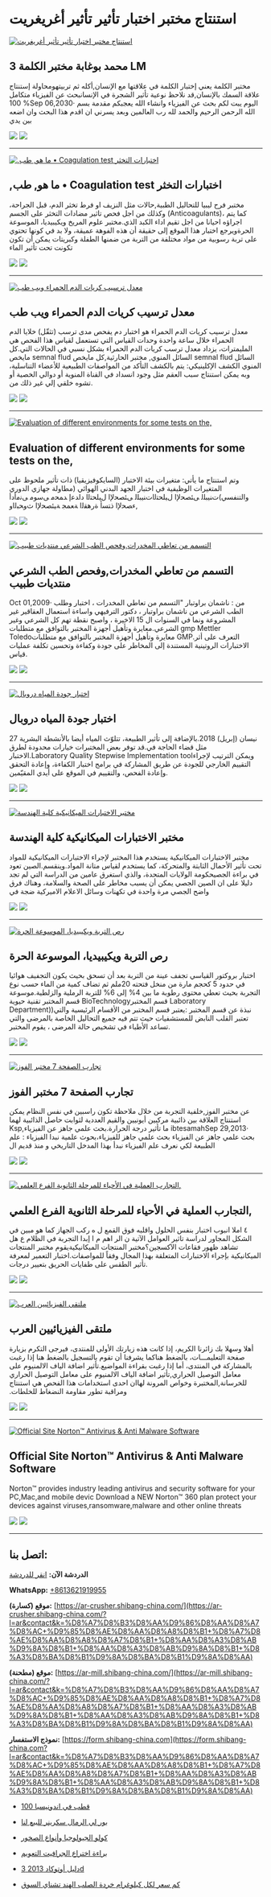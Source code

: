 # استنتاج مختبر اختبار تأثير تأثير أغريغريت

<a href="https://swt.shibang-china.com/?l=ar&img&k=%D8%A7%D8%B3%D8%AA%D9%86%D8%AA%D8%A7%D8%AC+%D9%85%D8%AE%D8%AA%D8%A8%D8%B1+%D8%A7%D8%AE%D8%AA%D8%A8%D8%A7%D8%B1+%D8%AA%D8%A3%D8%AB%D9%8A%D8%B1+%D8%AA%D8%A3%D8%AB%D9%8A%D8%B1+%D8%A3%D8%BA%D8%B1%D9%8A%D8%BA%D8%B1%D9%8A%D8%AA" target="_blank">![استنتاج مختبر اختبار تأثير تأثير أغريغريت](http://static.shibang-china.com/all-800x300/342.jpg)</a>

## محمد بوغابة مختبر الكلمة 3 LM
مختبر الكلمة يعني إختبار الكلمة في علاقتها مع الإنسان,أكله ثم تربيتهومحاولة إستنتاج علاقة السمك بالإنسان,قد نلاحظ نوعية تأثير الشجرة في الإنسانبحث عن الفيزياء متكامل 100 %Sep 06,2030&#0183;&#32;اليوم يبت لكم بحث عن الفيزياء وانشاء الله يعجبكم مقدمة بسم الله الرحمن الرحيم والحمد لله رب العالمين وبعد يسرني ان اقدم هذا البحث وان اضعه بين يدي


<a href="https://whatsapp.shibangsoft.com/WhatsApp.php" target="_blank" title="WhatsApp">![](http://static.shibang-china.com/icon/whatsapp.png)</a> <a href="https://swt.shibang-china.com/?l=ar&icon&k=%D8%A7%D8%B3%D8%AA%D9%86%D8%AA%D8%A7%D8%AC+%D9%85%D8%AE%D8%AA%D8%A8%D8%B1+%D8%A7%D8%AE%D8%AA%D8%A8%D8%A7%D8%B1+%D8%AA%D8%A3%D8%AB%D9%8A%D8%B1+%D8%AA%D8%A3%D8%AB%D9%8A%D8%B1+%D8%A3%D8%BA%D8%B1%D9%8A%D8%BA%D8%B1%D9%8A%D8%AA" target="_blank">![](http://static.shibang-china.com/icon/chat-ar.png)</a>

---

<a href="https://swt.shibang-china.com/?l=ar&img&k=%D8%A7%D8%B3%D8%AA%D9%86%D8%AA%D8%A7%D8%AC+%D9%85%D8%AE%D8%AA%D8%A8%D8%B1+%D8%A7%D8%AE%D8%AA%D8%A8%D8%A7%D8%B1+%D8%AA%D8%A3%D8%AB%D9%8A%D8%B1+%D8%AA%D8%A3%D8%AB%D9%8A%D8%B1+%D8%A3%D8%BA%D8%B1%D9%8A%D8%BA%D8%B1%D9%8A%D8%AA" target="_blank">![‫اختبارات التخثر Coagulation test • ما هو, طب,](http://static.shibang-china.com/all-800x300/841.jpg)</a>

## ‫اختبارات التخثر Coagulation test • ما هو, طب,
مختبر فرح ليبيا للتحاليل الطبية,حالات مثل النزيف او فرط تخثر الدم، قبل الجراحة، وكذلك من اجل فحص تاثير مضادات التخثر على الجسم (Anticoagulants)، كما يتم اجراؤه احيانا من اجل تقيم اداء الكبد الذي.مختبر علوم المريخ ويكيبيديا، الموسوعة الحرةويرجع اختبار هذا الموقع إلى حقيقة أن هذه الفوهة عميقة، ولا بد في كونها تحتوي على تربة رسوبية من مواد مختلفة من التربة من ضمنها الطفلة وكبريتات يمكن أن تكون تكونت تحت تأثير الماء


<a href="https://whatsapp.shibangsoft.com/WhatsApp.php" target="_blank" title="WhatsApp">![](http://static.shibang-china.com/icon/whatsapp.png)</a> <a href="https://swt.shibang-china.com/?l=ar&icon&k=%D8%A7%D8%B3%D8%AA%D9%86%D8%AA%D8%A7%D8%AC+%D9%85%D8%AE%D8%AA%D8%A8%D8%B1+%D8%A7%D8%AE%D8%AA%D8%A8%D8%A7%D8%B1+%D8%AA%D8%A3%D8%AB%D9%8A%D8%B1+%D8%AA%D8%A3%D8%AB%D9%8A%D8%B1+%D8%A3%D8%BA%D8%B1%D9%8A%D8%BA%D8%B1%D9%8A%D8%AA" target="_blank">![](http://static.shibang-china.com/icon/chat-ar.png)</a>

---

<a href="https://swt.shibang-china.com/?l=ar&img&k=%D8%A7%D8%B3%D8%AA%D9%86%D8%AA%D8%A7%D8%AC+%D9%85%D8%AE%D8%AA%D8%A8%D8%B1+%D8%A7%D8%AE%D8%AA%D8%A8%D8%A7%D8%B1+%D8%AA%D8%A3%D8%AB%D9%8A%D8%B1+%D8%AA%D8%A3%D8%AB%D9%8A%D8%B1+%D8%A3%D8%BA%D8%B1%D9%8A%D8%BA%D8%B1%D9%8A%D8%AA" target="_blank">![معدل ترسيب كريات الدم الحمراء ويب طب](http://static.shibang-china.com/all-800x300/743.jpg)</a>

## معدل ترسيب كريات الدم الحمراء ويب طب
معدل ترسيب كريات الدم الحمراء هو اختبار دم يفحص مدى ترسب (تثقّل) خلايا الدم الحمراء خلال ساعة واحدة وحدات القياس التي تستعمل لقياس هذا الفحص هي المليمترات، يزداد معدل ترسب كريات الدم الحمراء بشكل نسبي في الحالات التي.كل مايخص semnal flud السائل المنوي, مختبر الحارثية,كل مايخص semnal flud السائل المنوي الكشف الإكلينيكي: يتم بالكشف التأكد من المواصفات الطبيعية للأعضاء التناسلية، وبه يمكن استنتاج سبب العقم مثل وجود انسداد في القناة المنوية أو دوالي الخصية أو تشوه خلقي إلي غير ذلك من.


<a href="https://whatsapp.shibangsoft.com/WhatsApp.php" target="_blank" title="WhatsApp">![](http://static.shibang-china.com/icon/whatsapp.png)</a> <a href="https://swt.shibang-china.com/?l=ar&icon&k=%D8%A7%D8%B3%D8%AA%D9%86%D8%AA%D8%A7%D8%AC+%D9%85%D8%AE%D8%AA%D8%A8%D8%B1+%D8%A7%D8%AE%D8%AA%D8%A8%D8%A7%D8%B1+%D8%AA%D8%A3%D8%AB%D9%8A%D8%B1+%D8%AA%D8%A3%D8%AB%D9%8A%D8%B1+%D8%A3%D8%BA%D8%B1%D9%8A%D8%BA%D8%B1%D9%8A%D8%AA" target="_blank">![](http://static.shibang-china.com/icon/chat-ar.png)</a>

---

<a href="https://swt.shibang-china.com/?l=ar&img&k=%D8%A7%D8%B3%D8%AA%D9%86%D8%AA%D8%A7%D8%AC+%D9%85%D8%AE%D8%AA%D8%A8%D8%B1+%D8%A7%D8%AE%D8%AA%D8%A8%D8%A7%D8%B1+%D8%AA%D8%A3%D8%AB%D9%8A%D8%B1+%D8%AA%D8%A3%D8%AB%D9%8A%D8%B1+%D8%A3%D8%BA%D8%B1%D9%8A%D8%BA%D8%B1%D9%8A%D8%AA" target="_blank">![Evaluation of different environments for some tests on the,](http://static.shibang-china.com/all-800x300/917.jpg)</a>

## Evaluation of different environments for some tests on the,
وتم استنتاج ما يأتي: متغيرات بيئة الاختبار (السايكوفيزيقيا) ذات تأثير ملحوظ على المتغيرات الوظيفية في اختبار الجهد البدني الهوائي (مطاولة جهازي الدوري والتنفسي)ﺕﻨﻴﺒﻠﻟ ﻰﺌﺼﺤﻹﺍ لﻴﻠﺤﺘﻟﺍﺕﻨﻴﺒﻠﻟ ﻰﺌﺼﺤﻹﺍ لﻴﻠﺤﺘﻟﺍ داﺪﻋإ ﺪﻤﺤﻣ ﻰﺳﻮﻣ ﻰﻧﻣأدأ ﺀﺼﺤﻹﺍ ﺫﺘﺴﺃ ﺓﺭﻫﻘﻟﺍ ﺔﻌﻤﺠ ﺔﻴﺌﺼﺤﻹﺍ ﺙﻭﺤﺒﻟﺍﻭ,


<a href="https://whatsapp.shibangsoft.com/WhatsApp.php" target="_blank" title="WhatsApp">![](http://static.shibang-china.com/icon/whatsapp.png)</a> <a href="https://swt.shibang-china.com/?l=ar&icon&k=%D8%A7%D8%B3%D8%AA%D9%86%D8%AA%D8%A7%D8%AC+%D9%85%D8%AE%D8%AA%D8%A8%D8%B1+%D8%A7%D8%AE%D8%AA%D8%A8%D8%A7%D8%B1+%D8%AA%D8%A3%D8%AB%D9%8A%D8%B1+%D8%AA%D8%A3%D8%AB%D9%8A%D8%B1+%D8%A3%D8%BA%D8%B1%D9%8A%D8%BA%D8%B1%D9%8A%D8%AA" target="_blank">![](http://static.shibang-china.com/icon/chat-ar.png)</a>

---

<a href="https://swt.shibang-china.com/?l=ar&img&k=%D8%A7%D8%B3%D8%AA%D9%86%D8%AA%D8%A7%D8%AC+%D9%85%D8%AE%D8%AA%D8%A8%D8%B1+%D8%A7%D8%AE%D8%AA%D8%A8%D8%A7%D8%B1+%D8%AA%D8%A3%D8%AB%D9%8A%D8%B1+%D8%AA%D8%A3%D8%AB%D9%8A%D8%B1+%D8%A3%D8%BA%D8%B1%D9%8A%D8%BA%D8%B1%D9%8A%D8%AA" target="_blank">![التسمم من تعاطي المخدرات,وفحص الطب الشرعي منتديات طبيب](http://static.shibang-china.com/all-800x300/62.jpg)</a>

## التسمم من تعاطي المخدرات,وفحص الطب الشرعي منتديات طبيب
Oct 01,2009&#0183;&#32;من : ناشمان براوتبار "التسمم من تعاطي المخدرات ، اختبار وطلب الطب الشرعي من ناشمان براوتبار ، دكتور الترفيهي واساءة استعمال العقاقير غير المشروعة ونما في السنوات ال 15 الاخيرة ، واصبح نقطة تهم كل الشرعي وغير الشرعي.معايرة وتأهيل أجهزة المختبر بالتوافق مع متطلبات gmp Mettler Toledoمعايرة وتأهيل أجهزة المختبر بالتوافق مع متطلبات GMP.التعرف على أثر الاختبارات الروتينية المستندة إلى المخاطر على جودة وكفاءة وتحسين تكلفة عمليات قياس.


<a href="https://whatsapp.shibangsoft.com/WhatsApp.php" target="_blank" title="WhatsApp">![](http://static.shibang-china.com/icon/whatsapp.png)</a> <a href="https://swt.shibang-china.com/?l=ar&icon&k=%D8%A7%D8%B3%D8%AA%D9%86%D8%AA%D8%A7%D8%AC+%D9%85%D8%AE%D8%AA%D8%A8%D8%B1+%D8%A7%D8%AE%D8%AA%D8%A8%D8%A7%D8%B1+%D8%AA%D8%A3%D8%AB%D9%8A%D8%B1+%D8%AA%D8%A3%D8%AB%D9%8A%D8%B1+%D8%A3%D8%BA%D8%B1%D9%8A%D8%BA%D8%B1%D9%8A%D8%AA" target="_blank">![](http://static.shibang-china.com/icon/chat-ar.png)</a>

---

<a href="https://swt.shibang-china.com/?l=ar&img&k=%D8%A7%D8%B3%D8%AA%D9%86%D8%AA%D8%A7%D8%AC+%D9%85%D8%AE%D8%AA%D8%A8%D8%B1+%D8%A7%D8%AE%D8%AA%D8%A8%D8%A7%D8%B1+%D8%AA%D8%A3%D8%AB%D9%8A%D8%B1+%D8%AA%D8%A3%D8%AB%D9%8A%D8%B1+%D8%A3%D8%BA%D8%B1%D9%8A%D8%BA%D8%B1%D9%8A%D8%AA" target="_blank">![اختبار جودة المياه دروبال](http://static.shibang-china.com/all-800x300/636.jpg)</a>

## اختبار جودة المياه دروبال
27 نيسان (إبريل) 2018.بالإضافة إلى تأثير الطبيعة، تتلوّث المياه أيضا بالأنشطة البشرية مثل قضاء الحاجة في.قد توفر بعض المختبرات خيارات محدودة لطرق الاختبار.Laboratory Quality Stepwise Implementation toolويمكن الترتيب لإجراء التقييم الخارجي للجودة عن طريق المشاركة في برامج اختبار الكفاءة، وإعادة التحقق وإعادة الفحص، والتقييم في الموقع على أيدي المقيّمين.


<a href="https://whatsapp.shibangsoft.com/WhatsApp.php" target="_blank" title="WhatsApp">![](http://static.shibang-china.com/icon/whatsapp.png)</a> <a href="https://swt.shibang-china.com/?l=ar&icon&k=%D8%A7%D8%B3%D8%AA%D9%86%D8%AA%D8%A7%D8%AC+%D9%85%D8%AE%D8%AA%D8%A8%D8%B1+%D8%A7%D8%AE%D8%AA%D8%A8%D8%A7%D8%B1+%D8%AA%D8%A3%D8%AB%D9%8A%D8%B1+%D8%AA%D8%A3%D8%AB%D9%8A%D8%B1+%D8%A3%D8%BA%D8%B1%D9%8A%D8%BA%D8%B1%D9%8A%D8%AA" target="_blank">![](http://static.shibang-china.com/icon/chat-ar.png)</a>

---

<a href="https://swt.shibang-china.com/?l=ar&img&k=%D8%A7%D8%B3%D8%AA%D9%86%D8%AA%D8%A7%D8%AC+%D9%85%D8%AE%D8%AA%D8%A8%D8%B1+%D8%A7%D8%AE%D8%AA%D8%A8%D8%A7%D8%B1+%D8%AA%D8%A3%D8%AB%D9%8A%D8%B1+%D8%AA%D8%A3%D8%AB%D9%8A%D8%B1+%D8%A3%D8%BA%D8%B1%D9%8A%D8%BA%D8%B1%D9%8A%D8%AA" target="_blank">![مختبر الاختبارات الميكانيكية كلية الهندسة](http://static.shibang-china.com/all-800x300/589.jpg)</a>

## مختبر الاختبارات الميكانيكية كلية الهندسة
مختبر الاختبارات الميكانيكية يستخدم هذا المختبر لإجراء الاختبارات الميكانيكية للمواد تحت تأثير الأحمال الثابتة والمتحركة، كما يستخدم لقياس متانة المواد.وينقسم.الصين تعود في براءة الجصيحكومة الولايات المتحدة، والذي استغرق عامين من الدراسة التي لم تجد دليلا على ان الصين الجصي يمكن أن يسبب مخاطر على الصحة والسلامة، وهناك فرق واضح الجصي مرة واحدة في تكهنات وسائل الاعلام الاميركية ضجة في


<a href="https://whatsapp.shibangsoft.com/WhatsApp.php" target="_blank" title="WhatsApp">![](http://static.shibang-china.com/icon/whatsapp.png)</a> <a href="https://swt.shibang-china.com/?l=ar&icon&k=%D8%A7%D8%B3%D8%AA%D9%86%D8%AA%D8%A7%D8%AC+%D9%85%D8%AE%D8%AA%D8%A8%D8%B1+%D8%A7%D8%AE%D8%AA%D8%A8%D8%A7%D8%B1+%D8%AA%D8%A3%D8%AB%D9%8A%D8%B1+%D8%AA%D8%A3%D8%AB%D9%8A%D8%B1+%D8%A3%D8%BA%D8%B1%D9%8A%D8%BA%D8%B1%D9%8A%D8%AA" target="_blank">![](http://static.shibang-china.com/icon/chat-ar.png)</a>

---

<a href="https://swt.shibang-china.com/?l=ar&img&k=%D8%A7%D8%B3%D8%AA%D9%86%D8%AA%D8%A7%D8%AC+%D9%85%D8%AE%D8%AA%D8%A8%D8%B1+%D8%A7%D8%AE%D8%AA%D8%A8%D8%A7%D8%B1+%D8%AA%D8%A3%D8%AB%D9%8A%D8%B1+%D8%AA%D8%A3%D8%AB%D9%8A%D8%B1+%D8%A3%D8%BA%D8%B1%D9%8A%D8%BA%D8%B1%D9%8A%D8%AA" target="_blank">![رص التربة ويكيبيديا، الموسوعة الحرة](http://static.shibang-china.com/all-800x300/1225.jpg)</a>

## رص التربة ويكيبيديا، الموسوعة الحرة
اختبار بروكتور القياسي تجفف عينة من التربة بعد أن تسحق بحيث يكون التجفيف هوائيا في حدود 5 كحجم مارة من منخل فتحته 20ملم ثم تضاف كمية من الماء حسب نوع التجربة بحيث تعطي محتوى رطوبة ما بين 4% إلى 6% للتربة الرملية والزلطية.موسوعة قسم المختبر تقنية حيوية BioTechnologyقسم المختبر Laboratory Department))نبذة عن قسم المختبر :يعتبر قسم المختبر من الأقسام الرئيسية والتي تعتبر القلب النابض للمستشفيات حيث تتم فيه جميع التحاليل الخاصة بالمرضى والتي تساعد الأطباء في تشخيص حالة المرضى ، يقوم المختبر.


<a href="https://whatsapp.shibangsoft.com/WhatsApp.php" target="_blank" title="WhatsApp">![](http://static.shibang-china.com/icon/whatsapp.png)</a> <a href="https://swt.shibang-china.com/?l=ar&icon&k=%D8%A7%D8%B3%D8%AA%D9%86%D8%AA%D8%A7%D8%AC+%D9%85%D8%AE%D8%AA%D8%A8%D8%B1+%D8%A7%D8%AE%D8%AA%D8%A8%D8%A7%D8%B1+%D8%AA%D8%A3%D8%AB%D9%8A%D8%B1+%D8%AA%D8%A3%D8%AB%D9%8A%D8%B1+%D8%A3%D8%BA%D8%B1%D9%8A%D8%BA%D8%B1%D9%8A%D8%AA" target="_blank">![](http://static.shibang-china.com/icon/chat-ar.png)</a>

---

<a href="https://swt.shibang-china.com/?l=ar&img&k=%D8%A7%D8%B3%D8%AA%D9%86%D8%AA%D8%A7%D8%AC+%D9%85%D8%AE%D8%AA%D8%A8%D8%B1+%D8%A7%D8%AE%D8%AA%D8%A8%D8%A7%D8%B1+%D8%AA%D8%A3%D8%AB%D9%8A%D8%B1+%D8%AA%D8%A3%D8%AB%D9%8A%D8%B1+%D8%A3%D8%BA%D8%B1%D9%8A%D8%BA%D8%B1%D9%8A%D8%AA" target="_blank">![تجارب الصفحة 7 مختبر الفوز](http://static.shibang-china.com/all-800x300/223.jpg)</a>

## تجارب الصفحة 7 مختبر الفوز
عن مختبر الفوز,خلفية التجربة من خلال ملاحظة تكون راسبين في نفس النظام يمكن استنتاج العلاقة بين ذائبية مركبين أيونيين والقيم العددية لثوابت حاصل الذائبية لهما Ksp,ما تأثير درجة الحرارة.بحث علمي جاهز عن الفيزياء ibtesamahSep 29,2013&#0183;&#32;بحث علمي جاهز عن الفيزياء بحث علمي جاهز للفيزياء،بحوث علمية نبدا الفيزياء : علم الطبيعة لكي نعرف علم الفيزياء نبدأ بهذا المدخل التاريخي و منذ قديم ال


<a href="https://whatsapp.shibangsoft.com/WhatsApp.php" target="_blank" title="WhatsApp">![](http://static.shibang-china.com/icon/whatsapp.png)</a> <a href="https://swt.shibang-china.com/?l=ar&icon&k=%D8%A7%D8%B3%D8%AA%D9%86%D8%AA%D8%A7%D8%AC+%D9%85%D8%AE%D8%AA%D8%A8%D8%B1+%D8%A7%D8%AE%D8%AA%D8%A8%D8%A7%D8%B1+%D8%AA%D8%A3%D8%AB%D9%8A%D8%B1+%D8%AA%D8%A3%D8%AB%D9%8A%D8%B1+%D8%A3%D8%BA%D8%B1%D9%8A%D8%BA%D8%B1%D9%8A%D8%AA" target="_blank">![](http://static.shibang-china.com/icon/chat-ar.png)</a>

---

<a href="https://swt.shibang-china.com/?l=ar&img&k=%D8%A7%D8%B3%D8%AA%D9%86%D8%AA%D8%A7%D8%AC+%D9%85%D8%AE%D8%AA%D8%A8%D8%B1+%D8%A7%D8%AE%D8%AA%D8%A8%D8%A7%D8%B1+%D8%AA%D8%A3%D8%AB%D9%8A%D8%B1+%D8%AA%D8%A3%D8%AB%D9%8A%D8%B1+%D8%A3%D8%BA%D8%B1%D9%8A%D8%BA%D8%B1%D9%8A%D8%AA" target="_blank">![التجارب العملية في الأحياء للمرحلة الثانوية الفرع العلمي,](http://static.shibang-china.com/all-800x300/1471.jpg)</a>

## التجارب العملية في الأحياء للمرحلة الثانوية الفرع العلمي,
٤ املا انبوب اختبار بنفس الحلول واقلبه فوق القمع ل ه ركب الجهاز كما هو مبين في الشكل المجاور لدراسة تاثير العوامل الآتية ن الر اهم م ا إبدا التجربة في الظلام ع هل تشاهد ظهور فقاعات الآكسجين؟مختبر المنتجات الميكانيكيةيقوم مختبر المنتجات الميكانيكية بإجراء الاختبارات المتعلقة بهذا المجال وفقاً للمواصفات.اختبار التعمير لمعرفة تأثير الطقس على طفايات الحريق بتعيير درجات.


<a href="https://whatsapp.shibangsoft.com/WhatsApp.php" target="_blank" title="WhatsApp">![](http://static.shibang-china.com/icon/whatsapp.png)</a> <a href="https://swt.shibang-china.com/?l=ar&icon&k=%D8%A7%D8%B3%D8%AA%D9%86%D8%AA%D8%A7%D8%AC+%D9%85%D8%AE%D8%AA%D8%A8%D8%B1+%D8%A7%D8%AE%D8%AA%D8%A8%D8%A7%D8%B1+%D8%AA%D8%A3%D8%AB%D9%8A%D8%B1+%D8%AA%D8%A3%D8%AB%D9%8A%D8%B1+%D8%A3%D8%BA%D8%B1%D9%8A%D8%BA%D8%B1%D9%8A%D8%AA" target="_blank">![](http://static.shibang-china.com/icon/chat-ar.png)</a>

---

<a href="https://swt.shibang-china.com/?l=ar&img&k=%D8%A7%D8%B3%D8%AA%D9%86%D8%AA%D8%A7%D8%AC+%D9%85%D8%AE%D8%AA%D8%A8%D8%B1+%D8%A7%D8%AE%D8%AA%D8%A8%D8%A7%D8%B1+%D8%AA%D8%A3%D8%AB%D9%8A%D8%B1+%D8%AA%D8%A3%D8%AB%D9%8A%D8%B1+%D8%A3%D8%BA%D8%B1%D9%8A%D8%BA%D8%B1%D9%8A%D8%AA" target="_blank">![ملتقى الفيزيائيين العرب](http://static.shibang-china.com/all-800x300/1265.jpg)</a>

## ملتقى الفيزيائيين العرب
أهلا وسهلا بك زائرنا الكريم، إذا كانت هذه زيارتك الأولى للمنتدى، فيرجى التكرم بزيارة صفحة التعليمـــات، بالضغط هناكما يشرفنا أن تقوم بالتسجيل بالضغط هنا إذا رغبت بالمشاركة في المنتدى، أما إذا رغبت بقراءة المواضيع.تأثير اضافة الياف الالمنيوم على معامل التوصيل الحراري,تأثير اضافة الياف الالمنيوم على معامل التوصيل الحراري للخرسانة,المختبرة وخواص المرونة لها‪‬ان احدى استخدامات هذا الفحص هي استنتاج‬ ‫ومراقبة تطور مقاومة النضغاط للخلطات.


<a href="https://whatsapp.shibangsoft.com/WhatsApp.php" target="_blank" title="WhatsApp">![](http://static.shibang-china.com/icon/whatsapp.png)</a> <a href="https://swt.shibang-china.com/?l=ar&icon&k=%D8%A7%D8%B3%D8%AA%D9%86%D8%AA%D8%A7%D8%AC+%D9%85%D8%AE%D8%AA%D8%A8%D8%B1+%D8%A7%D8%AE%D8%AA%D8%A8%D8%A7%D8%B1+%D8%AA%D8%A3%D8%AB%D9%8A%D8%B1+%D8%AA%D8%A3%D8%AB%D9%8A%D8%B1+%D8%A3%D8%BA%D8%B1%D9%8A%D8%BA%D8%B1%D9%8A%D8%AA" target="_blank">![](http://static.shibang-china.com/icon/chat-ar.png)</a>

---

<a href="https://swt.shibang-china.com/?l=ar&img&k=%D8%A7%D8%B3%D8%AA%D9%86%D8%AA%D8%A7%D8%AC+%D9%85%D8%AE%D8%AA%D8%A8%D8%B1+%D8%A7%D8%AE%D8%AA%D8%A8%D8%A7%D8%B1+%D8%AA%D8%A3%D8%AB%D9%8A%D8%B1+%D8%AA%D8%A3%D8%AB%D9%8A%D8%B1+%D8%A3%D8%BA%D8%B1%D9%8A%D8%BA%D8%B1%D9%8A%D8%AA" target="_blank">![Official Site Norton™ Antivirus & Anti Malware Software](http://static.shibang-china.com/all-800x300/735.jpg)</a>

## Official Site Norton™ Antivirus & Anti Malware Software
Norton™ provides industry leading antivirus and security software for your PC,Mac,and mobile devic Download a NEW Norton™ 360 plan protect your devices against viruses,ransomware,malware and other online threats

<a href="https://whatsapp.shibangsoft.com/WhatsApp.php" target="_blank" title="WhatsApp">![](http://static.shibang-china.com/icon/whatsapp.png)</a> <a href="https://swt.shibang-china.com/?l=ar&icon&k=%D8%A7%D8%B3%D8%AA%D9%86%D8%AA%D8%A7%D8%AC+%D9%85%D8%AE%D8%AA%D8%A8%D8%B1+%D8%A7%D8%AE%D8%AA%D8%A8%D8%A7%D8%B1+%D8%AA%D8%A3%D8%AB%D9%8A%D8%B1+%D8%AA%D8%A3%D8%AB%D9%8A%D8%B1+%D8%A3%D8%BA%D8%B1%D9%8A%D8%BA%D8%B1%D9%8A%D8%AA" target="_blank">![](http://static.shibang-china.com/icon/chat-ar.png)</a>

---
## اتصل بنا:

**الدردشة الآن:** [انقر للدردشة](https://swt.shibang-china.com?l=ar&contact&k=%D8%A7%D8%B3%D8%AA%D9%86%D8%AA%D8%A7%D8%AC+%D9%85%D8%AE%D8%AA%D8%A8%D8%B1+%D8%A7%D8%AE%D8%AA%D8%A8%D8%A7%D8%B1+%D8%AA%D8%A3%D8%AB%D9%8A%D8%B1+%D8%AA%D8%A3%D8%AB%D9%8A%D8%B1+%D8%A3%D8%BA%D8%B1%D9%8A%D8%BA%D8%B1%D9%8A%D8%AA)

**WhatsApp:**  [+8613621919955](https://whatsapp.shibangsoft.com/WhatsApp.php)

**موقع (كسارة):** [https://ar-crusher.shibang-china.com/](https://ar-crusher.shibang-china.com/?l=ar&contact&k=%D8%A7%D8%B3%D8%AA%D9%86%D8%AA%D8%A7%D8%AC+%D9%85%D8%AE%D8%AA%D8%A8%D8%B1+%D8%A7%D8%AE%D8%AA%D8%A8%D8%A7%D8%B1+%D8%AA%D8%A3%D8%AB%D9%8A%D8%B1+%D8%AA%D8%A3%D8%AB%D9%8A%D8%B1+%D8%A3%D8%BA%D8%B1%D9%8A%D8%BA%D8%B1%D9%8A%D8%AA)

**موقع (مطحنة):** [https://ar-mill.shibang-china.com/](https://ar-mill.shibang-china.com/?l=ar&contact&k=%D8%A7%D8%B3%D8%AA%D9%86%D8%AA%D8%A7%D8%AC+%D9%85%D8%AE%D8%AA%D8%A8%D8%B1+%D8%A7%D8%AE%D8%AA%D8%A8%D8%A7%D8%B1+%D8%AA%D8%A3%D8%AB%D9%8A%D8%B1+%D8%AA%D8%A3%D8%AB%D9%8A%D8%B1+%D8%A3%D8%BA%D8%B1%D9%8A%D8%BA%D8%B1%D9%8A%D8%AA)

**نموذج الاستفسار:** [https://form.shibang-china.com](https://form.shibang-china.com?l=ar&contact&k=%D8%A7%D8%B3%D8%AA%D9%86%D8%AA%D8%A7%D8%AC+%D9%85%D8%AE%D8%AA%D8%A8%D8%B1+%D8%A7%D8%AE%D8%AA%D8%A8%D8%A7%D8%B1+%D8%AA%D8%A3%D8%AB%D9%8A%D8%B1+%D8%AA%D8%A3%D8%AB%D9%8A%D8%B1+%D8%A3%D8%BA%D8%B1%D9%8A%D8%BA%D8%B1%D9%8A%D8%AA)

* [100 قطب في اندونيسيا](../12/100%20%D9%82%D8%B7%D8%A8%20%D9%81%D9%8A%20%D8%A7%D9%86%D8%AF%D9%88%D9%86%D9%8A%D8%B3%D9%8A%D8%A7.md)

* [بور لي الرمال سكرينر للبيع لنا](../15/%D8%A8%D9%88%D8%B1%20%D9%84%D9%8A%20%D8%A7%D9%84%D8%B1%D9%85%D8%A7%D9%84%20%D8%B3%D9%83%D8%B1%D9%8A%D9%86%D8%B1%20%D9%84%D9%84%D8%A8%D9%8A%D8%B9%20%D9%84%D9%86%D8%A7.md)

* [كولو الجيولوجيا وأنواع الصخور](../11/%D9%83%D9%88%D9%84%D9%88%20%D8%A7%D9%84%D8%AC%D9%8A%D9%88%D9%84%D9%88%D8%AC%D9%8A%D8%A7%20%D9%88%D8%A3%D9%86%D9%88%D8%A7%D8%B9%20%D8%A7%D9%84%D8%B5%D8%AE%D9%88%D8%B1.md)

* [براءة اختراع الجرافيت التعويم](../15/%D8%A8%D8%B1%D8%A7%D8%A1%D8%A9%20%D8%A7%D8%AE%D8%AA%D8%B1%D8%A7%D8%B9%20%D8%A7%D9%84%D8%AC%D8%B1%D8%A7%D9%81%D9%8A%D8%AA%20%D8%A7%D9%84%D8%AA%D8%B9%D9%88%D9%8A%D9%85.md)

* [دليل أوتوكاد 2013 3d](../12/%D8%AF%D9%84%D9%8A%D9%84%20%D8%A3%D9%88%D8%AA%D9%88%D9%83%D8%A7%D8%AF%202013%203d.md)

* [كم سعر لكل كيلوغرام خردة الصلب الهند تشناي السوق](../15/%D9%83%D9%85%20%D8%B3%D8%B9%D8%B1%20%D9%84%D9%83%D9%84%20%D9%83%D9%8A%D9%84%D9%88%D8%BA%D8%B1%D8%A7%D9%85%20%D8%AE%D8%B1%D8%AF%D8%A9%20%D8%A7%D9%84%D8%B5%D9%84%D8%A8%20%D8%A7%D9%84%D9%87%D9%86%D8%AF%20%D8%AA%D8%B4%D9%86%D8%A7%D9%8A%20%D8%A7%D9%84%D8%B3%D9%88%D9%82.md)